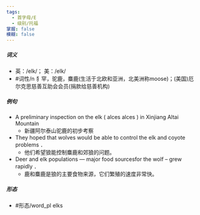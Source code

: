 ```yaml
---
tags:
  - 首字母/E
  - 级别/托福
掌握: false
模糊: false
---
```

##### 词义
- 英：/elk/； 美：/elk/
- #词性/n  犭罕，驼鹿，麋鹿(生活于北欧和亚洲，北美洲称moose)；(美国)厄尔克思慈善互助会会员(捐款给慈善机构)
##### 例句
- A preliminary inspection on the elk ( alces alces ) in Xinjiang Altai Mountain
	- 新疆阿尔泰山驼鹿的初步考察
- They hoped that wolves would be able to control the elk and coyote problems ．
	- 他们希望狼能控制麋鹿和郊狼的问题。
- Deer and elk populations — major food sourcesfor the wolf – grew rapidly ．
	- 鹿和麋鹿是狼的主要食物来源，它们繁殖的速度非常快。
##### 形态
- #形态/word_pl elks
